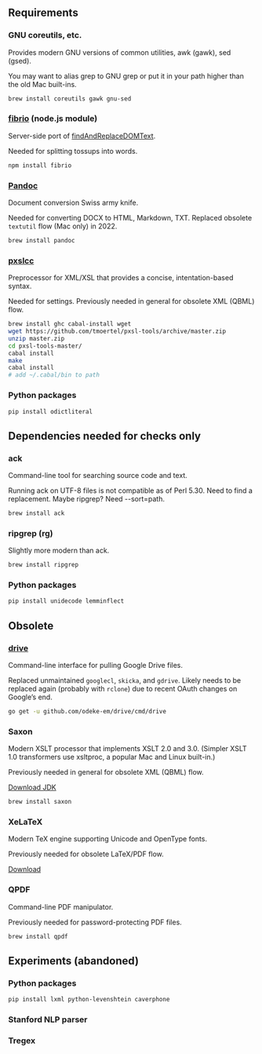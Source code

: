 ## Requirements

### GNU coreutils, etc.
Provides modern GNU versions of common utilities, awk (gawk), sed (gsed).

You may want to alias grep to GNU grep or put it in your path higher than the old Mac built-ins.

```sh
brew install coreutils gawk gnu-sed
```

### [fibrio](https://github.com/ethantw/fibrio) (node.js module)
Server-side port of [findAndReplaceDOMText](https://github.com/padolsey/findAndReplaceDOMText).

Needed for splitting tossups into words.

```sh
npm install fibrio
```

### [Pandoc](https://github.com/jgm/pandoc/releases)
Document conversion Swiss army knife.

Needed for converting DOCX to HTML, Markdown, TXT.
Replaced obsolete `textutil` flow (Mac only) in 2022.

```sh
brew install pandoc
```

### [pxslcc](https://github.com/tmoertel/pxsl-tools)
Preprocessor for XML/XSL that provides a concise, intentation-based syntax.

Needed for settings.
Previously needed in general for obsolete XML (QBML) flow.

```sh
brew install ghc cabal-install wget
wget https://github.com/tmoertel/pxsl-tools/archive/master.zip
unzip master.zip 
cd pxsl-tools-master/
cabal install
make
cabal install
# add ~/.cabal/bin to path
```

### Python packages
```sh
pip install odictliteral
```

## Dependencies needed for checks only

### ack
Command-line tool for searching source code and text.

Running ack on UTF-8 files is not compatible as of Perl 5.30.
Need to find a replacement. Maybe ripgrep?
Need --sort=path.

```sh
brew install ack
```

### ripgrep (rg)
Slightly more modern than ack.

```sh
brew install ripgrep
```

### Python packages
```sh
pip install unidecode lemminflect
```

## Obsolete

### [drive](https://github.com/odeke-em/drive)
Command-line interface for pulling Google Drive files.

Replaced unmaintained `googlecl`, `skicka`, and `gdrive`.
Likely needs to be replaced again (probably with `rclone`)
due to recent OAuth changes on Google’s end.

```sh
go get -u github.com/odeke-em/drive/cmd/drive
```

### Saxon
Modern XSLT processor that implements XSLT 2.0 and 3.0.
(Simpler XSLT 1.0 transformers use xsltproc, a popular Mac and Linux built-in.)

Previously needed in general for obsolete XML (QBML) flow.

[Download JDK](http://www.oracle.com/technetwork/java/javase/downloads/jdk8-downloads-2133151.html)

```sh
brew install saxon
```

### XeLaTeX
Modern TeX engine supporting Unicode and OpenType fonts.

Previously needed for obsolete LaTeX/PDF flow.

[Download](https://tug.org/mactex/)

### QPDF
Command-line PDF manipulator.

Previously needed for password-protecting PDF files.

```sh
brew install qpdf
```

## Experiments (abandoned)

### Python packages
```sh
pip install lxml python-levenshtein caverphone
```

### Stanford NLP parser
### Tregex
